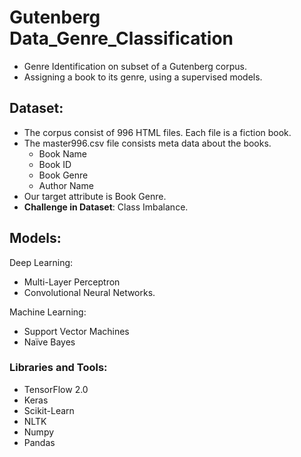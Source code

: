 # Gutenberg Data_Genre_Classification
- Genre Identification on subset of a Gutenberg corpus.
- Assigning a book to its genre, using a supervised models.

## Dataset:
- The corpus consist of 996 HTML files. Each file is a fiction book.
- The master996.csv file consists meta data about the books.
  - Book Name
  - Book ID
  - Book Genre
  - Author Name
- Our target attribute is Book Genre.
- **Challenge in Dataset**: Class Imbalance.

## Models:

Deep Learning:

- Multi-Layer Perceptron
- Convolutional Neural Networks.

Machine Learning:

- Support Vector Machines
- Naïve Bayes

### Libraries and Tools:

- TensorFlow 2.0
- Keras
- Scikit-Learn
- NLTK
- Numpy
- Pandas